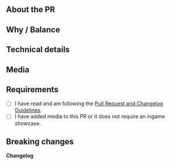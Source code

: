 <!--
SPDX-FileCopyrightText: 2021 Pieter-Jan Briers <pieterjan.briers+git@gmail.com>
SPDX-FileCopyrightText: 2021 Swept <sweptwastaken@protonmail.com>
SPDX-FileCopyrightText: 2021 mirrorcult <lunarautomaton6@gmail.com>
SPDX-FileCopyrightText: 2022 AJCM-git <60196617+AJCM-git@users.noreply.github.com>
SPDX-FileCopyrightText: 2022 Kara <lunarautomaton6@gmail.com>
SPDX-FileCopyrightText: 2023 DrSmugleaf <DrSmugleaf@users.noreply.github.com>
SPDX-FileCopyrightText: 2023 Kevin Zheng <kevinz5000@gmail.com>
SPDX-FileCopyrightText: 2024 Tadeo <td12233a@gmail.com>
SPDX-FileCopyrightText: 2024 Vasilis <vasilis@pikachu.systems>
SPDX-FileCopyrightText: 2024 lzk <124214523+lzk228@users.noreply.github.com>
SPDX-FileCopyrightText: 2025 Aiden <28298836+Aidenkrz@users.noreply.github.com>
SPDX-FileCopyrightText: 2025 taydeo <td12233a@gmail.com>

SPDX-License-Identifier: AGPL-3.0-or-later
-->
<!-- Guidelines: https://docs.spacestation14.io/en/getting-started/pr-guideline -->
<!-- NOTE: All code submitted to this repository is ALWAYS licensed under the AGPL-3.0-or-later license. 
The REUSE Specification headers or separate .license files indicate a secondary license (e.g., MPL or MIT) solely to facilitate 
integration for projects that do not use the AGPL license. This secondary license does not replace the fact that AGPL-3.0-or-later remains the primary and binding license. 
Uncomment and modify the following line if you wish to change the license from the default of AGPL.-->
<!--- LICENSE: AGPL -->
## About the PR
<!-- What did you change? -->

## Why / Balance
<!-- Discuss how this would affect game balance or explain why it was changed. Link any relevant discussions or issues. -->

## Technical details
<!-- Summary of code changes for easier review. -->

## Media
<!-- Attach media if the PR makes ingame changes (clothing, items, features, etc). 
Small fixes/refactors are exempt. Media may be used in SS14 progress reports with credit. -->

## Requirements
<!-- Confirm the following by placing an X in the brackets [X]: -->
- [ ] I have read and am following the [Pull Request and Changelog Guidelines](https://docs.spacestation14.com/en/general-development/codebase-info/pull-request-guidelines.html).
- [ ] I have added media to this PR or it does not require an ingame showcase.
<!-- You should understand that not following the above may get your PR closed at maintainer’s discretion -->

## Breaking changes
<!-- List any breaking changes, including namespaces, public class/method/field changes, prototype renames; and provide instructions for fixing them.
This will be posted in #codebase-changes. -->

**Changelog**
<!-- Add a Changelog entry to make players aware of new features or changes that could affect gameplay.
Make sure to read the guidelines and take this Changelog template out of the comment block in order for it to show up.
Changelog must have a :cl: symbol, so the bot recognizes the changes and adds them to the game's changelog. -->
<!--
:cl:
- add: Added fun!
- remove: Removed fun!
- tweak: Changed fun!
- fix: Fixed fun!
-->
